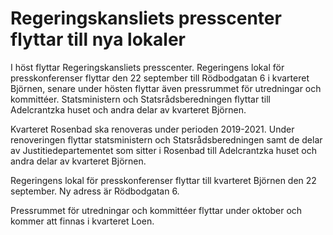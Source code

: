 # Regeringskansliets presscenter flyttar till nya lokaler

I höst flyttar Regeringskansliets presscenter. Regeringens lokal för presskonferenser flyttar den 22 september till Rödbodgatan 6 i kvarteret Björnen, senare under hösten flyttar även pressrummet för utredningar och kommittéer. Statsministern och Statsrådsberedningen flyttar till Adelcrantzka huset och andra delar av kvarteret Björnen.


Kvarteret Rosenbad ska renoveras under perioden 2019\-2021\. Under renoveringen flyttar statsministern och Statsrådsberedningen samt de delar av Justitiedepartementet som sitter i Rosenbad till Adelcrantzka huset och andra delar av kvarteret Björnen.

Regeringens lokal för presskonferenser flyttar till kvarteret Björnen den 22 september. Ny adress är Rödbodgatan 6\.

Pressrummet för utredningar och kommittéer flyttar under oktober och kommer att finnas i kvarteret Loen.
